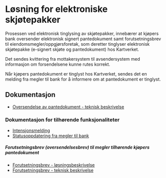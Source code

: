 # Løsning for elektroniske skjøtepakker

Prosessen ved elektronisk tinglysing av skjøtepakker, innebærer at kjøpers bank oversender elektronisk signert pantedokument samt forutsetningsbrev til eiendomsmegler/oppgjørsforetak, som deretter tinglyser elektronisk skjøtepakke (e-signert skjøte og pantedokument) hos Kartverket.

Det sendes kvittering fra mottakersystem til avsendersystem med informasjon om forsendelsene kunne rutes korrekt.

Når kjøpers pantedokument er tinglyst hos Kartverket, sendes det en melding fra megler til bank for å informere om at pantedokument er tinglyst.

## Dokumentasjon
- [Oversendelse av pantedokument - teknisk beskrivelse](./afpant-kj%C3%B8perspantedokument.md)

### Dokumentasjon for tilhørende funksjonaliteter
- [Intensjonsmelding](./../afpant-intensjon/README.md)
- [Statusoppdatering fra megler til bank](./../afpant-gjennomfoertetinglysing/README.md)

##### Forutsetningsbrev (oversendelsesbrev) til megler tilhørende kjøpers pantedokument
- [Forutsetningsbrev - løsningsbeskrivelse](./afpant-forutsetningsbrev/forutsetningsbrev.md)
- [Forutsetningsbrev - teknisk beskrivelse](./afpant-forutsetningsbrev/afpant-forutsetningsbrev.md)
